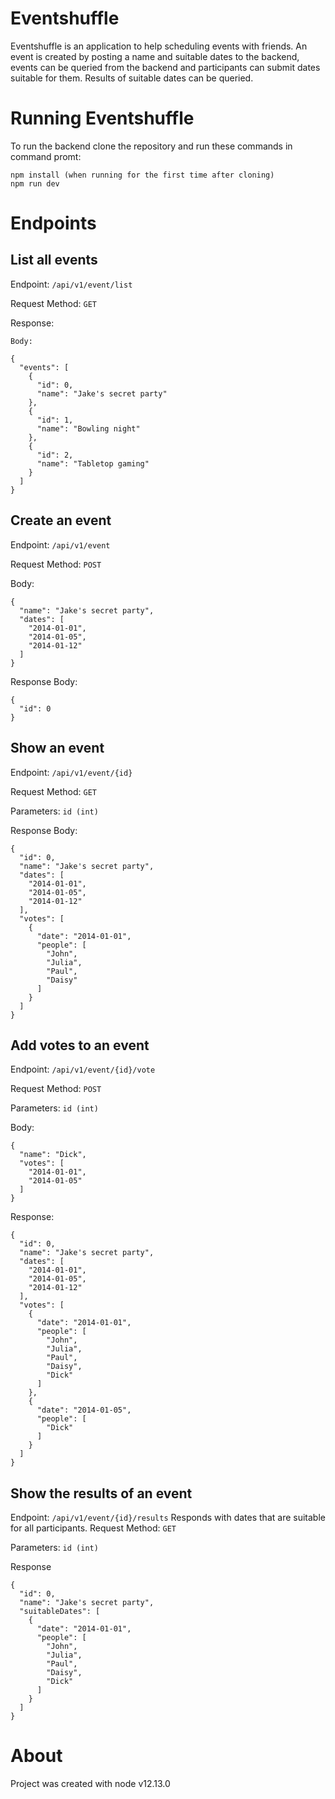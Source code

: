 # Eventshuffle
Eventshuffle is an application to help scheduling events with friends.
An event is created by posting a name and suitable dates to the backend, events can be queried from the backend and participants can submit dates suitable for them.
Results of suitable dates can be queried.

# Running Eventshuffle
To run the backend clone the repository and run these commands in command promt:
```
npm install (when running for the first time after cloning)
npm run dev
```

# Endpoints
## List all events
Endpoint: ```/api/v1/event/list```

Request
Method: ```GET```

Response:
```
Body:

{
  "events": [
    {
      "id": 0,
      "name": "Jake's secret party"
    },
    {
      "id": 1,
      "name": "Bowling night"
    },
    {
      "id": 2,
      "name": "Tabletop gaming"
    }
  ]
}
```

## Create an event
Endpoint: ```/api/v1/event```

Request
Method: ```POST```

Body:
```
{
  "name": "Jake's secret party",
  "dates": [
    "2014-01-01",
    "2014-01-05",
    "2014-01-12"
  ]
}
```
Response
Body:
```
{
  "id": 0
}
```
## Show an event
Endpoint: ```/api/v1/event/{id}```

Request
Method: ```GET```

Parameters: ```id (int)```

Response
Body:
```
{
  "id": 0,
  "name": "Jake's secret party",
  "dates": [
    "2014-01-01",
    "2014-01-05",
    "2014-01-12"
  ],
  "votes": [
    {
      "date": "2014-01-01",
      "people": [
        "John",
        "Julia",
        "Paul",
        "Daisy"
      ]
    }
  ]
}
```
## Add votes to an event
Endpoint: ```/api/v1/event/{id}/vote```

Request
Method: ```POST```

Parameters: ```id (int)```

Body:
```
{
  "name": "Dick",
  "votes": [
    "2014-01-01",
    "2014-01-05"
  ]
}
```
Response:
```
{
  "id": 0,
  "name": "Jake's secret party",
  "dates": [
    "2014-01-01",
    "2014-01-05",
    "2014-01-12"
  ],
  "votes": [
    {
      "date": "2014-01-01",
      "people": [
        "John",
        "Julia",
        "Paul",
        "Daisy",
        "Dick"
      ]
    },
    {
      "date": "2014-01-05",
      "people": [
        "Dick"
      ]
    }
  ]
}
```
## Show the results of an event
Endpoint: ```/api/v1/event/{id}/results``` Responds with dates that are suitable for all participants.
Request
Method: ```GET```

Parameters: ```id (int)```

Response
```
{
  "id": 0,
  "name": "Jake's secret party",
  "suitableDates": [
    {
      "date": "2014-01-01",
      "people": [
        "John",
        "Julia",
        "Paul",
        "Daisy",
        "Dick"
      ]
    }
  ]
}
```

# About
Project was created with node v12.13.0
